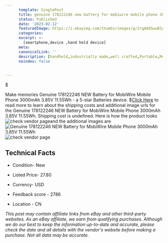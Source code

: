 ```yaml
---
      template: SinglePost
      title: genuine 178122246 new battery for mobiwire mobile phone 3000mah 3 85v 11 55wh
      status: Published
      date: '2023-02-12'
      featuredImage: https://i.ebayimg.com/thumbs/images/g/2rgAAOSwuB1gTxFQ/s-l225.jpg
      categories: 
      excerpt: >-
        [smartphone,device ,hand held device]
      meta:
      canonicalLink: ''
      description: [handheld,industrially made,well crafted,Portable,Mobile,Compact,Convenient,Lightweight,Maneuverable,Man-portable,Miniature,Carriable,Hand-held,Light,Holdable,Transportable,Mobile device,Pocket-sized,On-the-go,Wireless,Cordless,Compact size,Convenient size, smartphone,device ,hand held device]
      noindex: false
      
        
---
```

$

Make memories Genuine 178122246 NEW Battery for MobiWire Mobile Phone 3000mAh 3.85V 11.55Wh - a 5-star Batteries device.
$[Click Here](https://www.ebay.com/itm/284220383677?hash=item422cdae1bd%3Ag%3A2rgAAOSwuB1gTxFQ&mkevt=1&mkcid=1&mkrid=711-53200-19255-0&campid=%253CePNCampaignId%253E&customid=%253CreferenceId%253E&toolid=10049) to read more to learn about the shipping costs and additional image urls for the Genuine 178122246 NEW Battery for MobiWire Mobile Phone 3000mAh 3.85V 11.55Wh. Shipping cost is undefined. Here is how the product looks ![check vendor page](https://i.ebayimg.com/thumbs/images/g/2rgAAOSwuB1gTxFQ/s-l225.jpg)and the additional images are![Genuine 178122246 NEW Battery for MobiWire Mobile Phone 3000mAh 3.85V 11.55Wh](https://i.ebayimg.com/images/g/2rgAAOSwuB1gTxFQ/s-l1600.jpg)![check vendor page]()



 ## Technical Facts 



     
      

 - Condition- New 


      

 - Listed Price- 27.80 


      

 - Currency- USD 


      

 - Feedback score - 2786 


      

 - Location - CN 


      
      

 *_This post may contain affiliate links from eBay and other third-party websites. As an eBay affiliate, we earn from qualifying purchases. Although we do our best to keep the information up-to-date and accurate, please check the date and all details with the vendor's website before making a purchase. Not all data may be accurate._*






